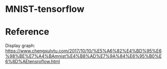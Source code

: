 # MNIST-tensorflow
# Reference
Display graph: https://www.chengxulvtu.com/2017/10/10/%E5%A6%82%E4%BD%95%E6%98%BE%E7%A4%BAmnist%E4%B8%AD%E7%9A%84%E6%95%B0%E6%8D%AEtensroflow.html